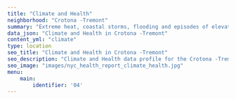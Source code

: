 ```yaml
---
title: "Climate and Health"
neighborhood: "Crotona -Tremont"
summary: "Extreme heat, coastal storms, flooding and episodes of elevated ozone are climate-related hazards that may increase with climate change and have important public health impacts in New York City. Extreme weather can cause power outages, which also threaten public health. This report provides neighborhood indicators of climate-related hazards, vulnerability and health impacts."
data_json: "Climate and Health in Crotona -Tremont"
content_yml: "climate"
type: location
seo_title: "Climate and Health in Crotona -Tremont"
seo_description: "Climate and Health data profile for the Crotona -Tremont neighborhood of NYC."
seo_image: "images/nyc_health_report_climate_health.jpg"
menu:
    main:
        identifier: '04'
---
```

